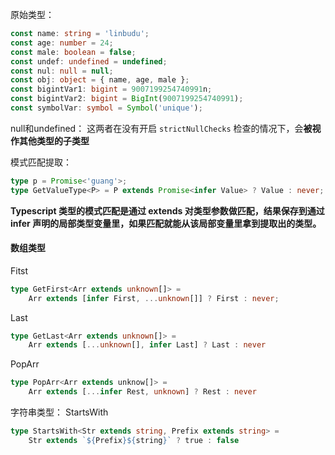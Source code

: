 原始类型：
```ts
const name: string = 'linbudu';
const age: number = 24;
const male: boolean = false;
const undef: undefined = undefined;
const nul: null = null;
const obj: object = { name, age, male };
const bigintVar1: bigint = 9007199254740991n;
const bigintVar2: bigint = BigInt(9007199254740991);
const symbolVar: symbol = Symbol('unique');
```

null和undefined：
这两者在没有开启 `strictNullChecks` 检查的情况下，会**被视作其他类型的子类型**


模式匹配提取：


```ts
type p = Promise<'guang'>;
type GetValueType<P> = P extends Promise<infer Value> ? Value : never;

```

**Typescript 类型的模式匹配是通过 extends 对类型参数做匹配，结果保存到通过 infer 声明的局部类型变量里，如果匹配就能从该局部变量里拿到提取出的类型。**
#### 数组类型 
Fitst
```ts
type GetFirst<Arr extends unknown[]> = 
    Arr extends [infer First, ...unknown[]] ? First : never;
```

Last
```ts
type GetLast<Arr extends unknown[]> =
	Arr extends [...unknown[], infer Last] ? Last : never
```

PopArr
```ts
type PopArr<Arr extends unknow[]> = 
	Arr extends [...infer Rest, unknown] ? Rest : never
```

字符串类型：
StartsWith
```ts
type StartsWith<Str extends string, Prefix extends string> = 
	Str extends `${Prefix}${string}` ? true : false
```

